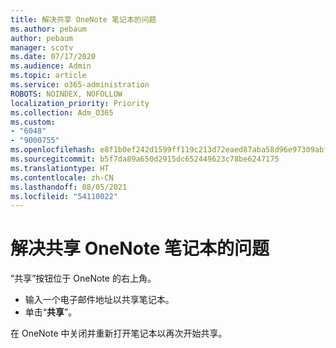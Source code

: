 ```yaml
---
title: 解决共享 OneNote 笔记本的问题
ms.author: pebaum
author: pebaum
manager: scotv
ms.date: 07/17/2020
ms.audience: Admin
ms.topic: article
ms.service: o365-administration
ROBOTS: NOINDEX, NOFOLLOW
localization_priority: Priority
ms.collection: Adm_O365
ms.custom:
- "6048"
- "9000755"
ms.openlocfilehash: e8f1b0ef242d1599ff119c213d72eaed87aba58d96e97309abf18269eddd00e7
ms.sourcegitcommit: b5f7da89a650d2915dc652449623c78be6247175
ms.translationtype: HT
ms.contentlocale: zh-CN
ms.lasthandoff: 08/05/2021
ms.locfileid: "54110022"
---
```

# <a name="resolving-issues-sharing-onenote-notebooks"></a>解决共享 OneNote 笔记本的问题

“共享”按钮位于 OneNote 的右上角。

- 输入一个电子邮件地址以共享笔记本。
- 单击“**共享**”。

在 OneNote 中关闭并重新打开笔记本以再次开始共享。